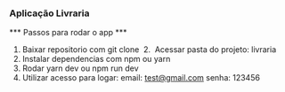 ### Aplicação Livraria

*** Passos para rodar o app ***

1. Baixar repositorio com git clone 
2.  Acessar pasta do projeto: livraria
3. Instalar dependencias com npm ou yarn
4. Rodar yarn dev ou npm run dev
5. Utilizar acesso para logar:
email: test@gmail.com
senha: 123456